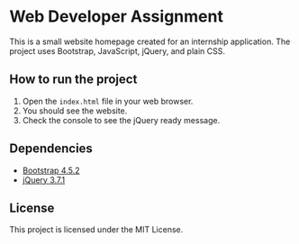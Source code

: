 # Web Developer Assignment

This is a small website homepage created for an internship application. The project uses Bootstrap, JavaScript, jQuery, and plain CSS.

## How to run the project

1. Open the `index.html` file in your web browser.
2. You should see the website.
3. Check the console to see the jQuery ready message.

## Dependencies

- [Bootstrap 4.5.2](https://getbootstrap.com/docs/4.5/getting-started/download/)
- [jQuery 3.7.1](https://jquery.com/download/)

## License

This project is licensed under the MIT License.
